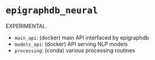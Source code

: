 # `epigraphdb_neural`

EXPERIMENTAL.

- `main_api`: (docker) main API interfaced by epigraphdb
- `models_api`: (docker) API serving NLP models
- `processing`: (conda) various processing routines
